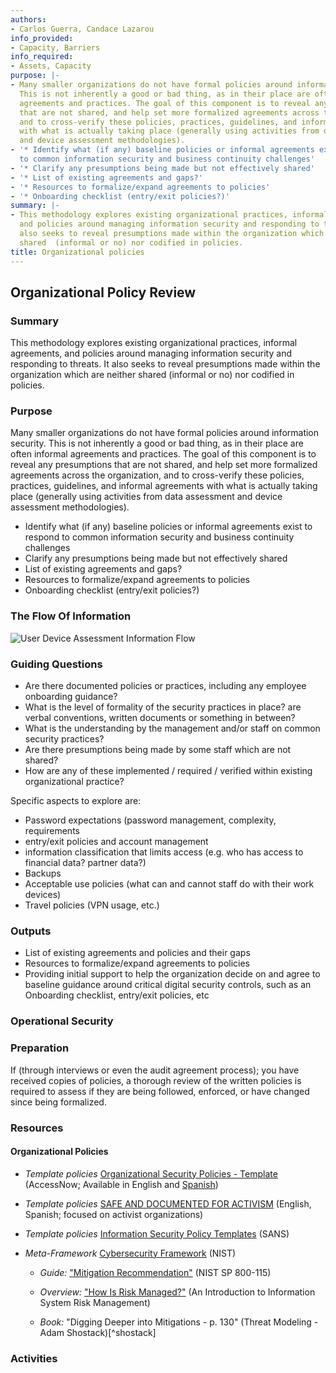 ```yaml
---
authors:
- Carlos Guerra, Candace Lazarou
info_provided:
- Capacity, Barriers
info_required:
- Assets, Capacity
purpose: |-
- Many smaller organizations do not have formal policies around information security.
  This is not inherently a good or bad thing, as in their place are often informal
  agreements and practices. The goal of this component is to reveal any presumptions
  that are not shared, and help set more formalized agreements across the organization,
  and to cross-verify these policies, practices, guidelines, and informal agreements
  with what is actually taking place (generally using activities from data assessment
  and device assessment methodologies).
- '* Identify what (if any) baseline policies or informal agreements exist to respond
  to common information security and business continuity challenges'
- '* Clarify any presumptions being made but not effectively shared'
- '* List of existing agreements and gaps?'
- '* Resources to formalize/expand agreements to policies'
- '* Onboarding checklist (entry/exit policies?)'
summary: |-
- This methodology explores existing organizational practices, informal agreements,
  and policies around managing information security and responding to threats. It
  also seeks to reveal presumptions made within the organization which are neither
  shared  (informal or no) nor codified in policies.
title: Organizational policies
---
```


## Organizational Policy Review

### Summary
This methodology explores existing organizational practices, informal agreements, and policies around managing information security and responding to threats. It also seeks to reveal presumptions made within the organization which are neither shared  (informal or no) nor codified in policies.

### Purpose
Many smaller organizations do not have formal policies around information security. This is not inherently a good or bad thing, as in their place are often informal agreements and practices. The goal of this component is to reveal any presumptions that are not shared, and help set more formalized agreements across the organization, and to cross-verify these policies, practices, guidelines, and informal agreements with what is actually taking place (generally using activities from data assessment and device assessment methodologies).

* Identify what (if any) baseline policies or informal agreements exist to respond to common information security and business continuity challenges
* Clarify any presumptions being made but not effectively shared
* List of existing agreements and gaps?
* Resources to formalize/expand agreements to policies
* Onboarding checklist (entry/exit policies?)

### The Flow Of Information
![User Device Assessment Information Flow](images/info_flows/organizational_policies.svg)

### Guiding Questions

* Are there documented policies or practices, including any employee onboarding guidance?
* What is the level of formality of the security practices in place? are verbal conventions, written documents or something in between?
* What is the understanding by the management and/or staff on common security practices?
* Are there presumptions being made by some staff which are not shared?
* How are any of these implemented / required / verified within existing organizational practice?

Specific aspects to explore are:

* Password expectations (password management, complexity, requirements
* entry/exit policies and account management
* information classification that limits access (e.g. who has access to financial data? partner data?)
* Backups
* Acceptable use policies (what can and cannot staff do with their work devices)
* Travel policies (VPN usage, etc.)




### Outputs

* List of existing agreements and policies and their gaps
* Resources to formalize/expand agreements to policies
* Providing initial support to help the organization decide on and agree to baseline guidance around critical digital security controls, such as an Onboarding checklist, entry/exit policies, etc

### Operational Security

### Preparation

If (through interviews or even the audit agreement process); you have received copies of policies, a thorough review of the written policies is required to assess if they are being followed, enforced, or have changed since being formalized.

### Resources
<div class="greybox">

#### Organizational Policies

* *Template policies* [Organizational Security Policies - Template
](
https://gitlab.com/AccessNowHelpline/helpline_documentation_resources/blob/master/templates/Organizational_Security_Policies-Template.md) (AccessNow; Available in English and [Spanish](https://gitlab.com/AccessNowHelpline/helpline_documentation_resources/blob/master/templates/Plantilla_de_Politicas_de_Seguridad_Organizacional.md))


* *Template policies* [SAFE AND DOCUMENTED FOR ACTIVISM](https://sdamanual.org/) (English, Spanish; focused on activist organizations)

* *Template policies* [Information Security Policy Templates](https://www.sans.org/security-resources/policies) (SANS)

* *Meta-Framework* [Cybersecurity Framework](https://www.nist.gov/cyberframework/framework) (NIST)


  * *Guide:* ["Mitigation Recommendation"](http://csrc.nist.gov/publications/nistpubs/800-115/SP800-115.pdf#page=62) (NIST SP 800-115)

  * *Overview:* ["How Is Risk Managed?"](https://www.sans.org/reading-room/whitepapers/auditing/introduction-information-system-risk-management-1204#page=12) (An Introduction to Information System Risk Management)

  * *Book:* "Digging Deeper into Mitigations - p. 130" (Threat Modeling - Adam Shostack)[^shostack]


</div>

### Activities